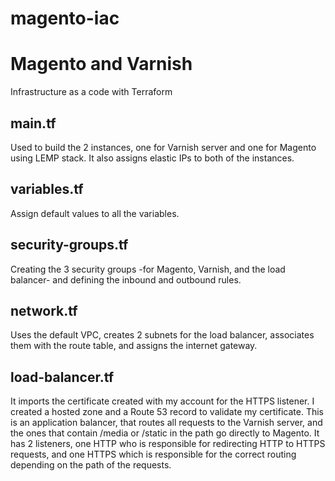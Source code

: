 # magento-iac

# Magento and Varnish
Infrastructure as a code with Terraform

## main.tf
Used to build the 2 instances, one for Varnish server and one for Magento using LEMP stack. It also assigns elastic IPs to both of the instances.

## variables.tf
Assign default values to all the variables.


## security-groups.tf
Creating the 3 security groups -for Magento, Varnish, and the load balancer- and defining the inbound and outbound rules.


## network.tf
Uses the default VPC, creates 2 subnets for the load balancer, associates them with the route table, and assigns the internet gateway.

## load-balancer.tf
It imports the certificate created with my account for the HTTPS listener. I created a hosted zone and a Route 53 record to validate my certificate. 
This is an application balancer, that routes all requests to the Varnish server, and the ones that contain /media or /static in the path go directly to Magento.
It has 2 listeners, one HTTP who is responsible for redirecting HTTP to HTTPS requests, and one HTTPS which is responsible for the correct routing depending on the path of the requests.

